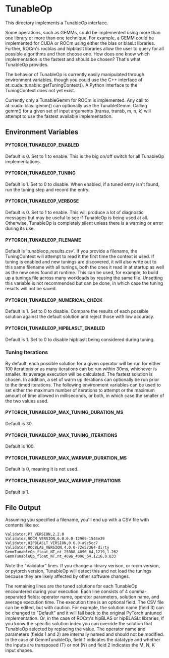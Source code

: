 # TunableOp

This directory implements a TunableOp interface.

Some operations, such as GEMMs, could be implemented using more than one library or more than one technique.  For
example, a GEMM could be implemented for CUDA or ROCm using either the blas or blasLt libraries.  Further, ROCm's
rocblas and hipblaslt libraries allow the user to query for all possible algorithms and then choose one.  How does one
know which implementation is the fastest and should be chosen?  That's what TunableOp provides.

The behavior of TunableOp is currently easily manipulated through environment variables, though you could use the C++
interface of at::cuda::tunable::getTuningContext().  A Python interface to the TuningContext does not yet exist.

Currently only a TunableGemm for ROCm is implemented.  Any call to at::cuda::blas::gemm() can optionally use the
TunableGemm.  Calling gemm() for a given set of input arguments (transa, transb, m, n, k) will attempt to use the
fastest available implementation.

## Environment Variables

#### PYTORCH_TUNABLEOP_ENABLED
Default is 0. Set to 1 to enable.
This is the big on/off switch for all TunableOp implementations.

#### PYTORCH_TUNABLEOP_TUNING
Default is 1. Set to 0 to disable.
When enabled, if a tuned entry isn't found, run the tuning step and record the entry.

#### PYTORCH_TUNABLEOP_VERBOSE
Default is 0. Set to 1 to enable.
This will produce a lot of diagnostic messages but may be useful to see if TunableOp is being used at all.
Otherwise, TunableOp is completely silent unless there is a warning or error during its use.

#### PYTORCH_TUNABLEOP_FILENAME
Default is 'tunableop_results.csv'.  If you provide a filename, the TuningContext will attempt to read it the first time
the context is used.  If tuning is enabled and new tunings are discovered, it will also write out to this same filename
with all tunings, both the ones it read in at startup as well as the new ones found at runtime.  This can be used, for
example, to build up a tunings file across many workloads by reusing the same file.  Unsetting this variable is not
recommended but can be done, in which case the tuning results will not be saved.

#### PYTORCH_TUNABLEOP_NUMERICAL_CHECK
Default is 1. Set to 0 to disable. Compare the results of each possible solution against the default solution and reject
those with low accuracy.

#### PYTORCH_TUNABLEOP_HIPBLASLT_ENABLED
Default is 1. Set to 0 to disable hipblaslt being considered during tuning.

### Tuning Iterations
By default, each possible solution for a given operator will be run for either 100 iterations or as many iterations can
be run within 30ms, whichever is smaller. Its average execution will be calculated. The fastest solution is chosen. In
addition, a set of warm up iterations can optionally be run prior to the timed iterations. The following environment
variables can be used to set either the maximum number of iterations to attempt or the maximum amount of time allowed in
milliseconds, or both, in which case the smaller of the two values used.

#### PYTORCH_TUNABLEOP_MAX_TUNING_DURATION_MS
Default is 30.

#### PYTORCH_TUNABLEOP_MAX_TUNING_ITERATIONS
Default is 100.

#### PYTORCH_TUNABLEOP_MAX_WARMUP_DURATION_MS
Default is 0, meaning it is not used.

#### PYTORCH_TUNABLEOP_MAX_WARMUP_ITERATIONS
Default is 1.

## File Output

Assuming you specified a filename, you'll end up with a CSV file with contents like so:

```
Validator,PT_VERSION,2.2.0
Validator,ROCM_VERSION,6.0.0.0-12969-1544e39
Validator,HIPBLASLT_VERSION,0.6.0-a9c5cc7
Validator,ROCBLAS_VERSION,4.0.0-72e57364-dirty
GemmTunableOp_float_NT,nt_25088_4096_64,1219,1.262
GemmTunableOp_float_NT,nt_4096_4096_64,1216,0.033
```

Note the "Validator" lines.  If you change a library verison, or rocm version, or pytorch version, TunableOp will detect
this and not load the tunings because they are likely affected by other software changes.

The remaining lines are the tuned solutions for each TunableOp encountered during your execution. Each line consists of
4 comma-separated fields: operator name, operator parameters, solution name, and average execution time. The execution
time is an optional field. The CSV file can be edited, but with caution. For example, the solution name (field 3) can be
changed to "Default" and it will fall back to the original PyTorch untuned implementation. Or, in the case of ROCm's
hipBLAS or hipBLASLt libraries, if you know the specific solution index you can override the solution that TunableOp
selected by replacing the value. The operator name and parameters (fields 1 and 2) are internally named and should not
be modified. In the case of GemmTunableOp, field 1 indicates the datatype and whether the inputs are transposed (T) or
not (N) and field 2 indicates the M, N, K input shapes.
